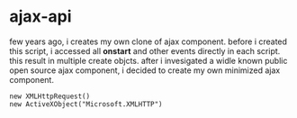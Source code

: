 # ajax-api

few years ago, i creates my own clone of ajax component.
before i created this script, i accessed all **onstart** and other events directly in each script.
this result in multiple create objcts.
after i invesigated a widle known public open source ajax component, i decided to create my own minimized ajax component.


	new XMLHttpRequest()
	new ActiveXObject("Microsoft.XMLHTTP")

